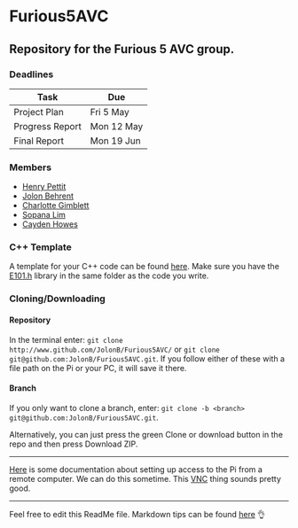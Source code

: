 # Furious5AVC
Repository for the Furious 5 AVC group.
---

### Deadlines

 Task | Due 
------|----
Project Plan    | Fri 5 May 
Progress Report | Mon 12 May 
Final Report | Mon 19 Jun 

### Members
* [Henry Pettit](https://github.com/henry-g-c-pettit)
* [Jolon Behrent](https://github.com/JolonB)
* [Charlotte Gimblett](https://github.com/charlottegimblett)
* [Sopana Lim](https://github.com/Posmil)
* [Cayden Howes](https://github.com/cwohowes)

### C++ Template
A template for your C++ code can be found [here](https://github.com/JolonB/Furious5AVC/blob/master/c%2B%2BTemplate.cpp). Make sure
you have the [E101.h](https://github.com/JolonB/Furious5AVC/blob/master/E101.h) library in the same folder as the code you write.

### Cloning/Downloading
#### Repository
In the terminal enter: `git clone http://www.github.com/JolonB/Furious5AVC/` or `git clone git@github.com:JolonB/Furious5AVC.git`. If you follow either of these with a file path on the Pi or your PC, it will save it there.

#### Branch
If you only want to clone a branch, enter: `git clone -b <branch> git@github.com:JolonB/Furious5AVC.git`.

Alternatively, you can just press the green Clone or download button in the repo and then press Download ZIP.

---
[Here](https://www.raspberrypi.org/documentation/remote-access/) is some documentation 
about setting up access to the Pi from a remote computer. We can do this sometime.
This [VNC](https://www.raspberrypi.org/documentation/remote-access/vnc/README.md) thing sounds
pretty good.

---
Feel free to edit this ReadMe file. Markdown tips can be found [here](https://guides.github.com/features/mastering-markdown/) :ok_hand:
